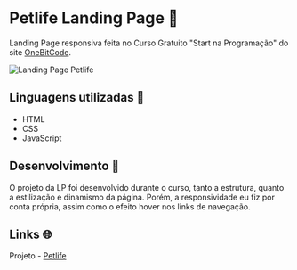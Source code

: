 # Petlife Landing Page 🔗

Landing Page responsiva feita no Curso Gratuito "Start na Programação" do site [OneBitCode](https://www.onebitcode.com/).

![Landing Page Petlife](https://github.com/midnxghtboy/petlife-landing-page/assets/145349526/eb698bf2-2ffb-4164-925c-2347c3cf1aed)

## Linguagens utilizadas 🔗
* HTML
* CSS
* JavaScript

## Desenvolvimento 🔗
O projeto da LP foi desenvolvido durante o curso, tanto a estrutura, quanto a estilização e dinamismo da página. Porém, a responsividade eu fiz por conta própria, assim como o efeito hover nos links de navegação.

## Links 🌐
Projeto - [Petlife](https://midnxghtboy.github.io/petlife-landing-page/)
